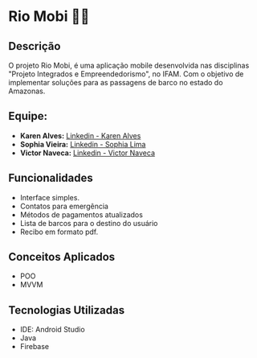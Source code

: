 # Rio Mobi 🚀🚀

## Descrição
O projeto Rio Mobi, é uma aplicação mobile desenvolvida nas disciplinas "Projeto Integrados e Empreendedorismo", no IFAM. Com o objetivo de implementar soluções para as passagens de barco no estado do Amazonas.
## Equipe:  

- **Karen Alves:** [Linkedin - Karen Alves](link_do_linkedin_da_karen)
- **Sophia Vieira:** [Linkedin - Sophia Lima](link_do_linkedin_da_sophia)
- **Victor Naveca:** [Linkedin - Victor Naveca](link_do_linkedin_do_victor)


## Funcionalidades
- Interface simples.
- Contatos para emergência
- Métodos de pagamentos atualizados
- Lista de barcos para o destino do usuário
- Recibo em formato pdf.
## Conceitos Aplicados
- POO
- MVVM


## Tecnologias Utilizadas
- IDE: Android Studio
- Java
- Firebase


